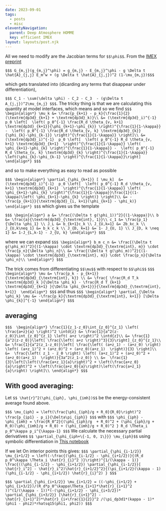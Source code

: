 ```yaml
---
date: 2023-09-01
tags:
  - posts
  - misc
eleventyNavigation:
  parent: Deep Atmosphere HOMME
  key: efficient IMEX
layout: layouts/post.njk
---
```


All we need to modify are the Jacobian terms for `$$\phi$$`. 
From the [IMEX preprint](https://arxiv.org/pdf/1906.07219.pdf)

`$$$ G_{m,j}(g_{m,j}^\phi) = g_{m,j} - E_{m,j}^\phi - g \Delta t \hat{A}_{j,j} E_m^w + (g \Delta t \hat{A}_{j,j})^2 (1-\mu_{m,j})$$$`

which gets translated into (dicarding any terms that disappear under differentiation),

`$$$ C_1 - \sum(\delta \phi) - C_2 - C_3  - (g\Delta t A_{j,j})^2\mu_{m,j} $$$`.
The tricky thing is that we are calculating this quantity at model interfaces, which means
and so we find
`$$$
\begin{align*}
  \mu_k &= \frac{p_{k+1} - p_k}{\frac{1}{2}(\textrm{dp3d}_{k+1} + \textrm{dp3d}_k)}\\
  &= (\textrm{dp3d}_i)^{-1}  p_0 \left[ 
  \left( p_0^{-1} \frac{R_d \theta_{v, k+1} \textrm{dp3d}_{k+1}}{\phi_{k+1}-\phi_{k}} \right)^{\frac{1}{1-\kappa}} - 
 \left( p_0^{-1} \frac{R_d \theta_{v, k} \textrm{dp3d}_{k}}{\phi_{k}-\phi_{k-1}} \right)^{\frac{1}{1-\kappa}} \right]\\
 &= (\textrm{dp3d}_i)^{-1}  p_0 \left[ 
  \left( p_0^{-1} R_d \theta_{v, k+1} \textrm{dp3d}_{k+1}  \right)^{\frac{1}{1-\kappa}} \left( \phi_{k+1}-\phi_{k} \right)^{\frac{1}{1-\kappa}} - 
 \left( p_0^{-1} R_d \theta_{v, k} \textrm{dp3d}_{k} \right)^{\frac{1}{1-\kappa}}  \left(\phi_{k}-\phi_{k-1} \right)^{\frac{1}{1-\kappa}}\right]
\end{align*}
$$$`

and so to make everything as easy to read as possible

`$$$
\begin{align*}
  \partial_{\phi_{k+1}} [ \mu_k]  &= (\textrm{dp3d}_i)^{-1}  p_0 \left[ 
  \left( p_0^{-1} R_d \theta_{v, k+1} \textrm{dp3d}_{k+1}  \right)^{\frac{1}{1-\kappa}} \left( \phi_{k+1}-\phi_{k} \right)^{\frac{1}{1-\kappa}}\frac{1}{(1-\kappa)\left( \phi_{k+1}-\phi_{k} \right)} \right]\\
  &= -\frac{p_{k+1}}{\textrm{dp3d}_{i, k+1}(\phi_{k+1} - \phi_k)}
\end{align*}
$$$`
which gives us the template 


`$$$
\begin{align*}
  a &= \frac{(\Delta t g(\phi_1))^2}{(1-\kappa)}\\
  b &= \frac{a}{\textrm{dp3d}_{\textrm{int}, 1}}\\
  c_1 &= \frac{p_1}{\Delta \phi_1} \\
  J_L &= b_{k+1}c_k \\
  J_{U,k=1} &= 2b_kc_k \\
  J_{U,k\neq 1} &= b_k c_k \\
  J_{D, k=1} &= 1- J_{U, 1} \\
  J_{D, k \neq 1} &= 1-J_{L,k-1} - J_{U, k}
\end{align*}
$$$`

where we can expand
`$$$
\begin{align*}
  b_m c_n &= \frac{(\Delta t g(\phi_m))^2}{(1-\kappa) \cdot \textrm{dp3d}_{\textrm{int}, m}} \cdot \frac{p_n}{\Delta \phi_n}\\
  &= \frac{(\Delta t g(\phi_m))^2}{(1-\kappa) \cdot \textrm{dp3d}_{\textrm{int}, m}} \cdot \frac{p_n}{\Delta \phi_n}\\
\end{align*}
$$$`


The trick comes from differentiating `$$\mu$$` with respect to `$$\phi$$`
`$$$
\begin{align*}
  \mu &= \frac{p_k - p_{k+1}}{\textrm{dp3d}_{\textrm{int}, k}} \\
      &= \frac{ \frac{R_d T_k \textrm{dp3d}_k }{\Delta \phi_k} - \frac{R_d T_{k+1} \textrm{dp3d}_{k+1} }{\Delta \phi_{k+1}}}{\textrm{dp3d}_{\textrm{int}, k+1}} 
\end{align*}
$$$`
and thus
`$$$
\begin{align*}
 \partial_{\Delta \phi_k} \mu &= -\frac{p_k}{\textrm{dp3d}_{\textrm{int}, k+1}} [\Delta \phi_{k}]^{-1}
\end{align*}
$$$`


## averaging
`$$$ 
\begin{align*}
  \frac{1}{z_1-z_0}\int_{z_0}^{z_1} \left( \frac{a+z}{a} \right)^2 \intd{z} &= \frac{1}{a^2(z-z_0)}\int_{z_0}^{z_1} \left( a+z \right)^2 \intd{z}\\
  &= \frac{1}{a^2(z-z_0)}\left[ \frac{\left( a+z \right)^3}{3}\right]_{z_0}^{z_1}\\
  &= \frac{1}{a^2(z_1-z_0)}\left[ \frac{\left( (a+z_1) - (a+z_0) \right) \left( (a+z_1)^2 + (a+z_0)^2 + (a+z_0)(a+z_1)  \right)}{3} \right]\\
  &=  \frac{\left( z_1 - z_0 \right) \left( (a+z_1)^2 + (a+z_0)^2 + (a+z_0)(a+z_1)  \right)}{3a^2(z_1-z_0)} \\
  &=  \frac{1}{3}\left[\left(\frac{a+z_1}{a}\right)^2 + \left(\frac{a+z_0}{a}\right)^2 + \left(\frac{a+z_0}{a}\right)\left(\frac{a+z_1}{a}\right) \right]\\
\end{align*}
$$$`


## With good averaging:
Let `$$ \hat{r}^2(\phi_{iph}, \phi_{imh})$$` be the energy-consistent average found above.

`$$$
\mu_{iph} = \left(\frac{\phi_{iph}/g + R_0}{R_0}\right)^2  \frac{p_{ip1} - p_i}{\Delta\pi_{iph}}
$$$`
with 
`$$$
  \phi_{iph} - \phi_{imh} = \frac{R_0^2}{(\phi_{iph}/g  + R_0)^2 + (\phi_{iph}/g + R_0)(\phi_{imh}/g + R_0) + (\phi_{imh}/g + R_0)^2 } R_d \Theta_i p_0^\kappa p_i^{\kappa-1}
$$$`
We calculate the necessary partial derivatives `$$ \partial_{\phi_{iph+\{-1, 0, 1\}}} \mu_{iph}$$` using symbolic differentiation
in [This notebook](https://colab.research.google.com/drive/1wfTwWYAt4iyODP3m5nTeWUkjBtNCGBT1?usp=sharing)

If we let 
On interior points this gives:
`$$$
   \partial_{\phi_{i-1/2}} \mu_{i+1/2} = \left(-\frac{(\phi_{i-1/2} - \phi_{i+1/2})}{(R_d p_0^\kappa \Theta_i \hat{r}_{i}^2 )}\right)^{1/(\kappa - 1)} \frac{((\phi_{i-1/2} - \phi_{i+1/2}) \partial_{\phi_{i-1/2}}[ \hat{r}_i^2] - \hat{r}_i^2)\hat{r}_{i+1/2}^2}{(\pi_{i+1/2}(\kappa - 1) (\phi_{i-1/2} - \phi_{i+1/2}) \hat{r}_{i}^2) }
$$$`

`$$$
   \partial_{\phi_{i+1/2}} \mu_{i+1/2} = ((-\phi_{i+1/2} + \phi_{i+3/2})/(R_d*p_0^\kappa\Theta_{i+1}*\hat{r}_{i+1}^2 ))^(1/(\kappa - 1))*(-(\phi_{i+1/2} - \phi_{i+3/2})* \partial_{\phi_{i+3/2}} [\hat{r}_{i+1}^2] - \hat{r}_{i+1}^2)*\hat{r}_{i+\frac{1}{2}}^2 /(\pi_dp3d1*(kappa - 1)*(phi1 - phi2)*rhatsq15(phi1, phi2))
$$$`